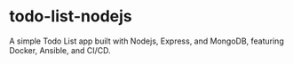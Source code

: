 # todo-list-nodejs
A simple Todo List app built with Nodejs, Express, and MongoDB, featuring Docker, Ansible, and CI/CD.
